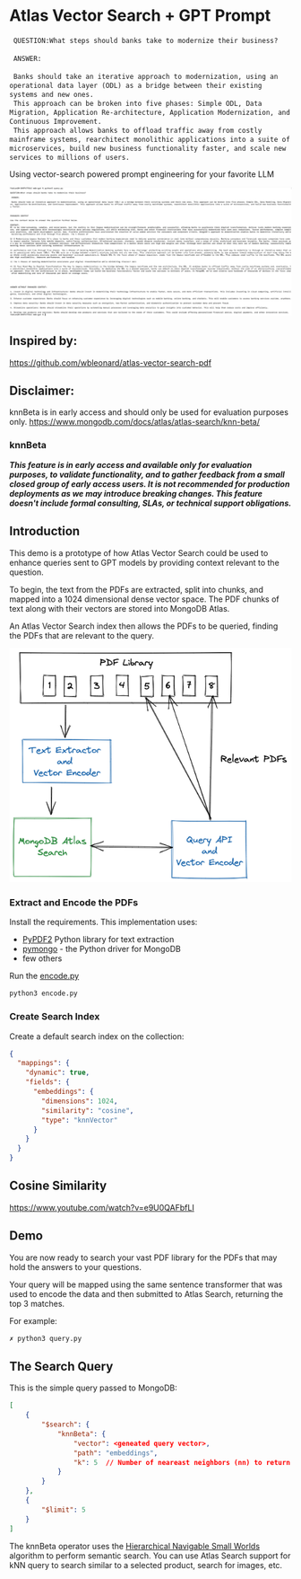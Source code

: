 # Atlas Vector Search + GPT Prompt

```
 QUESTION:What steps should banks take to modernize their business?

 ANSWER:

 Banks should take an iterative approach to modernization, using an operational data layer (ODL) as a bridge between their existing systems and new ones. 
 This approach can be broken into five phases: Simple ODL, Data Migration, Application Re-architecture, Application Modernization, and Continuous Improvement. 
 This approach allows banks to offload traffic away from costly mainframe systems, rearchitect monolithic applications into a suite of microservices, build new business functionality faster, and scale new services to millions of users.
```

Using vector-search powered prompt engineering for your favorite LLM

![Demo](images/screenshot.png)

## Inspired by: 
https://github.com/wbleonard/atlas-vector-search-pdf

## Disclaimer:
knnBeta is in early access and should only be used for evaluation purposes only.
https://www.mongodb.com/docs/atlas/atlas-search/knn-beta/

### knnBeta
***This feature is in early access and available only for evaluation purposes, to validate functionality, and to gather feedback from a small closed group of early access users. It is not recommended for production deployments as we may introduce breaking changes. This feature doesn't include formal consulting, SLAs, or technical support obligations.***

## Introduction
This demo is a prototype of how Atlas Vector Search could be used to enhance queries sent to GPT models by providing context relevant to the question.

To begin, the text from the PDFs are extracted, split into chunks, and mapped into a 1024 dimensional dense vector space. The PDF chunks of text along with their vectors are stored into MongoDB Atlas.

An Atlas Vector Search index then allows the PDFs to be queried, finding the PDFs that are relevant to the query. 


![Architecture](images/architecture.png)


### Extract and Encode the PDFs
Install the requirements. This implementation uses:
* [PyPDF2](https://github.com/py-pdf/PyPDF2)    Python library for text extraction
* [pymongo](https://pypi.org/project/pymongo/) - the Python driver for MongoDB
* few others


Run the [encode.py](encode.py)
```python
python3 encode.py
```

### Create Search Index
Create a default search index on the collection:
```json
{
  "mappings": {
    "dynamic": true,
    "fields": {
      "embeddings": {
        "dimensions": 1024,
        "similarity": "cosine",
        "type": "knnVector"
      }
    }
  }
}
```

## Cosine Similarity
https://www.youtube.com/watch?v=e9U0QAFbfLI


## Demo
You are now ready to search your vast PDF library for the PDFs that may hold the answers to your questions.

Your query will be mapped using the same sentence transformer that was used to encode the data and then submitted to Atlas Search, returning the top 3 matches.

For example:

```zsh
✗ python3 query.py 
```

## The Search Query
This is the simple query passed to MongoDB:

```json
[
    {
        "$search": {
            "knnBeta": {
                "vector": <geneated query vector>,
                "path": "embeddings",
                "k": 5  // Number of neareast neighbors (nn) to return 
            }
        }
    },
    {
        "$limit": 5      
    }
]
```

The knnBeta operator uses the [Hierarchical Navigable Small Worlds](https://arxiv.org/abs/1603.09320) algorithm to perform semantic search. You can use Atlas Search support for kNN query to search similar to a selected product, search for images, etc.




